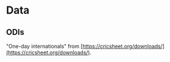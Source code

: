 # Data

## ODIs

"One-day internationals" from [https://cricsheet.org/downloads/](https://cricsheet.org/downloads/).

